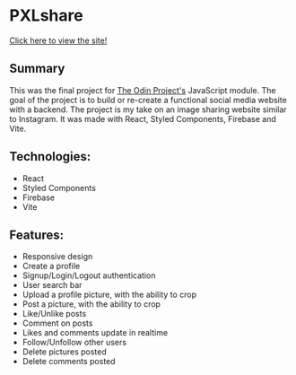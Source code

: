 # PXLshare

[Click here to view the site!](https://zhalor.github.io/PXLshare/)

## **Summary**
This was the final project for [The Odin Project's](https://www.theodinproject.com/) JavaScript module. The goal of the project is to build or re-create a functional social media website with a backend. The project is my take on an image sharing website similar to Instagram. It was made with React, Styled Components, Firebase and Vite.

## **Technologies**:
* React
* Styled Components
* Firebase
* Vite

## **Features**:
* Responsive design
* Create a profile
* Signup/Login/Logout authentication
* User search bar
* Upload a profile picture, with the ability to crop
* Post a picture, with the ability to crop
* Like/Unlike posts
* Comment on posts
* Likes and comments update in realtime
* Follow/Unfollow other users
* Delete pictures posted
* Delete comments posted